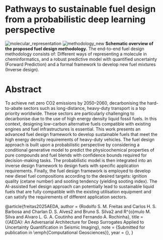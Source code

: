 # Pathways to sustainable fuel design from a probabilistic deep learning perspective

![molecular_representation](https://github.com/user-attachments/assets/e4ec47b4-7f81-435c-bc02-86fe740244a0)
![methodology_new](https://github.com/user-attachments/assets/2df6e7f6-18e2-44ce-8179-9e5b8a07ae6c)
**Schematic overview of the proposed fuel design methodology.** The
end-to-end fuel design methodology consists of: Different ways of representing a
molecule in cheminformatics, and a robust predictive model with quantified uncertainty
(Forward Prediction) and a formal framework to develop new fuel mixtures
(Inverse design).

# Abstract

To achieve net zero CO2 emissions by 2050–2060, decarbonising the hard-to-abate sectors such as long-distance, heavy-duty transport is a top priority worldwide. These sectors are particularly challenging to decarbonise due to the use of high energy density liquid fossil fuels. In this context, designing low-carbon alternative fuels compatible with existing engines and fuel infrastructures is essential. This work presents an advanced fuel design framework to develop sustainable fuels that meet the high energy density requirements of heavy-duty vehicles. The fuel design approach is built upon a probabilistic perspective by considering a conditional generative model to predict the physicochemical properties of pure compounds and fuel blends with confidence bounds required for decision-making tasks. The probabilistic model is then integrated into an inverse design framework to design fuels with specific application requirements. Finally, the fuel design framework is employed to develop new diesel fuel compositions according to the desired targets: ignition quality (cetane number) and sooting tendency (yielding sooting index). The AI-assisted fuel design approach can potentially lead to sustainable liquid fuels that are fully compatible with the existing utilisation equipment and can satisfy the requirements of different application sectors.

@article{freitas2025AEDA,
  author       = {Rodolfo S. M. Freitas and Carlos H. S. Barbosa and Charlan D. S.
Alves2 and Bruno S. Silva2 and R\^{o}mulo M. Silva and Alvaro L. G. A.
Coutinho and Fernando A. Rochinha},
  title        = {{AEDA}: An Adversarial Architecture for Deep Surrogates Applied to Uncertainty Quantification in Seismic Imaging},
  note         = {Submitted for publication in \emph{Computational Geosciences}},
  year         = {},
}

